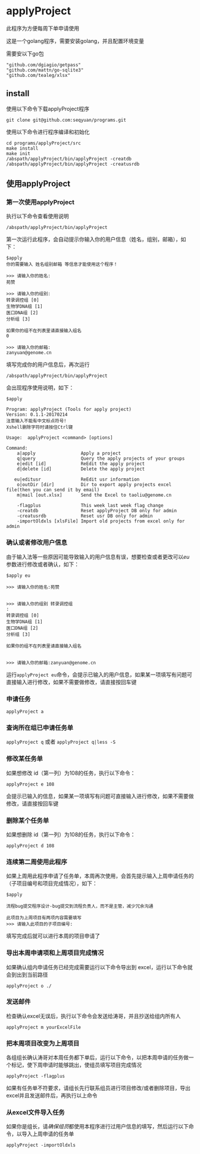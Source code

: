 # applyProject

此程序为方便每周下单申请使用

这是一个golang程序，需要安装golang，并且配置环境变量

需要安以下go包
```
"github.com/dgiagio/getpass"
"github.com/mattn/go-sqlite3"
"github.com/tealeg/xlsx"
```

## install

使用以下命令下载applyProject程序

`git clone git@github.com:seqyuan/programs.git`

使用以下命令进行程序编译和初始化

```
cd programs/applyProject/src
make install
make init
/abspath/applyProject/bin/applyProject -creatdb
/abspath/applyProject/bin/applyProject -creatusrdb
```
## 使用applyProject

### 第一次使用applyProject

执行以下命令查看使用说明

`/abspath/applyProject/bin/applyProject`

第一次运行此程序，会自动提示你输入你的用户信息（姓名，组别，邮箱），如下：

```
$apply
你的需要输入 姓名组别邮箱 等信息才能使用这个程序！

>>> 请输入你的姓名:
苑赞

>>> 请输入你的组别:
转录调控组 [0]
生物学DNA组 [1]
医口DNA组 [2]
分析组 [3]

如果你的组不在列表里请直接输入组名
0

>>> 请输入你的邮箱:
zanyuan@genome.cn
```
填写完成你的用户信息后，再次运行

`/abspath/applyProject/bin/applyProject`

会出现程序使用说明，如下：

```
$apply

Program: applyProject (Tools for apply project)
Version: 0.1.1-20170214
注意输入不能有中文标点符号!
Xshell删除字符时请按住Ctrl键

Usage:  applyProject <command> [options]

Command:
    a|apply                 Apply a project
    q|query                 Query the apply projects of your groups
    e|edit [id]             ReEdit the apply project
    d|delete [id]           Delete the apply project

   eu|editusr               ReEdit usr information
    o|outDir [dir]          Dir to export apply projects excel file(then you can send it by email)
    m|mail [out.xlsx]       Send the Excel to taoliu@genome.cn

    -flagplus               This week last week flag change
    -creatdb                Reset applyProject DB only for admin
    -creatusrdb             Reset usr DB only for admin
    -importOldxls [xlsFile] Import old projects from excel only for admin
```
### 确认或者修改用户信息

由于输入法等一些原因可能导致输入的用户信息有误，想要检查或者更改可以*eu*参数进行修改或者确认，如下：
```
$apply eu

>>> 请输入你的姓名:苑赞


>>> 请输入你的组别 转录调控组
:
转录调控组 [0]
生物学DNA组 [1]
医口DNA组 [2]
分析组 [3]

如果你的组不在列表里请直接输入组名


>>> 请输入你的邮箱:zanyuan@genome.cn
```
运行`applyProject eu`命令，会提示已输入的用户信息，如果某一项填写有问题可直接输入进行修改，如果不需要做修改，请直接按回车键

### 申请任务

`applyProject a`


### 查询所在组已申请任务单

`applyProject q`  或者 `applyProject q|less -S`

### 修改某任务单

如果想修改 id（第一列）为108的任务，执行以下命令：

`applyProject e 108`

会提示已输入的信息，如果某一项填写有问题可直接输入进行修改，如果不需要做修改，请直接按回车键


### 删除某个任务单

如果想删除 id（第一列）为108的任务，执行以下命令：

`applyProject d 108`


### 连续第二周使用此程序

如果上周用此程序申请了任务单，本周再次使用，会首先提示输入上周申请任务的（子项目编号和项目完成情况），如下：
```
$apply

流程bug提交程序设计-bug提交到流程负责人，而不是主管，减少冗余沟通

此项目为上周项目有两项内容需要填写
>>> 请输入此项目的子项目编号:
```
填写完成后就可以进行本周的项目申请了


### 导出本周申请项和上周项目完成情况

如果确认组内申请任务已经完成需要运行以下命令导出到 excel，运行以下命令就会到出到当前路径

`applyProject o ./`

### 发送邮件

检查确认excel无误后，执行以下命令会发送给涛哥，并且抄送给组内所有人

`applyProject m yourExcelFile`

### 把本周项目改变为上周项目

各组组长确认涛哥对本周任务都下单后，运行以下命令，以把本周申请的任务做一个标记，使下周申请时能够跳出，使组员填写项目完成情况

`applyProject -flagplus`

如果有任务单不符要求，请组长先行联系组员进行项目修改/或者删除项目，导出excel并且发送邮件后，再执行以上命令

### 从excel文件导入任务

如果你是组长，请*确保组员*都使用本程序进行过用户信息的填写，然后运行以下命令，以导入上周申请的任务单

`applyProject -importOldxls`